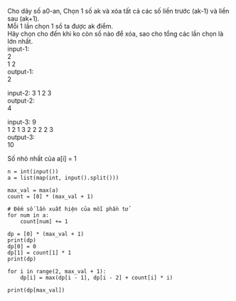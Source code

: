 Cho dãy số a0-an, Chọn 1 số ak và xóa tất cả các số liền trước (ak-1) và liền sau (ak+1).  
Mỗi 1 lần chọn 1 số ta được ak điểm.  
Hãy chọn cho đến khi ko còn số nào để xóa, sao cho tổng các lần chọn là lớn nhất.  
input-1:             
2                               
1 2                    
output-1:           
2                        

input-2: 
3
1 2 3  
output-2:   
4  

input-3: 
9  
1 2 1 3 2 2 2 2 3  
output-3:  
10 
 
Số nhỏ nhất của a[i] = 1  
```
n = int(input())
a = list(map(int, input().split()))

max_val = max(a)
count = [0] * (max_val + 1)

# Đếm số lần xuất hiện của mỗi phần tử
for num in a:
    count[num] += 1

dp = [0] * (max_val + 1)
print(dp)
dp[0] = 0
dp[1] = count[1] * 1
print(dp)

for i in range(2, max_val + 1):
    dp[i] = max(dp[i - 1], dp[i - 2] + count[i] * i)

print(dp[max_val])
```
